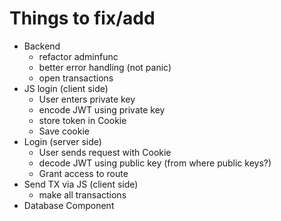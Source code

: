 # Things to fix/add
* Backend
  * refactor adminfunc
  * better error handling (not panic)
  * open transactions
* JS login (client side)
  * User enters private key
  * encode JWT using private key
  * store token in Cookie
  * Save cookie
* Login (server side)
  * User sends request with Cookie
  * decode JWT using public key (from where public keys?)
  * Grant access to route
* Send TX via JS (client side)
  * make all transactions
* Database Component
